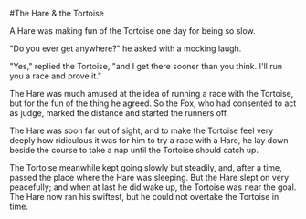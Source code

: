 #The Hare & the Tortoise

A Hare was making fun of the Tortoise one day for being so slow.

"Do you ever get anywhere?" he asked with a mocking laugh.

"Yes," replied the Tortoise, "and I get there sooner than you think. I'll run you a race and prove it."

The Hare was much amused at the idea of running a race with the Tortoise, but for the fun of the thing he agreed. So the Fox, who had consented to act as judge, marked the distance and started the runners off.

The Hare was soon far out of sight, and to make the Tortoise feel very deeply how ridiculous it was for him to try a race with a Hare, he lay down beside the course to take a nap until the Tortoise should catch up.


The Tortoise meanwhile kept going slowly but steadily, and, after a time, passed the place where the Hare was sleeping. But the Hare slept on very peacefully; and when at last he did wake up, the Tortoise was near the goal. The Hare now ran his swiftest, but he could not overtake the Tortoise in time.
